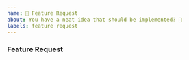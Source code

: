 ```yaml
---
name: 🎉 Feature Request
about: You have a neat idea that should be implemented? 🎩
labels: feature request
---
```


### Feature Request
